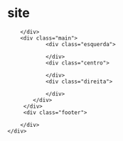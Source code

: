 # site<!DOCTYPE html>
<html lang="PT-BR">
  <head>
    <style>
        .body{
            background-color: red;
        }
    </style>
  </head>
  <body>
    <div class="site">
        <div class="header">

        </div>
        <div class="main">
                <div class="esquerda">

                </div>
                <div class="centro">

                </div>
                <div class="direita">

                </div>
            </div>
         </div>
         <div class="footer">

        </div>
    </div>
  </body>
</html>
